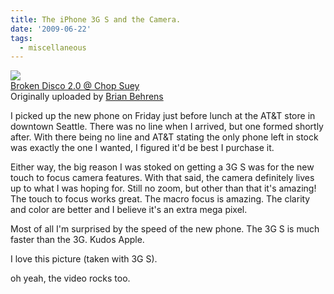 ```yaml
---
title: The iPhone 3G S and the Camera.
date: '2009-06-22'
tags:
  - miscellaneous
---
```


[![](https://farm4.static.flickr.com/3388/3642665421_b2abcdf682_m.jpg)](https://www.flickr.com/photos/brianbehrens/3642665421/ 'photo sharing')  
[Broken Disco 2.0 @ Chop Suey](https://www.flickr.com/photos/brianbehrens/3642665421/)  
Originally uploaded by [Brian Behrens](https://www.flickr.com/people/brianbehrens/)

I picked up the new phone on Friday just before lunch at the AT&T store in downtown Seattle. There was no line when I arrived, but one formed shortly after. With there being no line and AT&T stating the only phone left in stock was exactly the one I wanted, I figured it'd be best I purchase it.

Either way, the big reason I was stoked on getting a 3G S was for the new touch to focus camera features. With that said, the camera definitely lives up to what I was hoping for. Still no zoom, but other than that it's amazing! The touch to focus works great. The macro focus is amazing. The clarity and color are better and I believe it's an extra mega pixel.

Most of all I'm surprised by the speed of the new phone. The 3G S is much faster than the 3G. Kudos Apple.

I love this picture (taken with 3G S).

oh yeah, the video rocks too.

